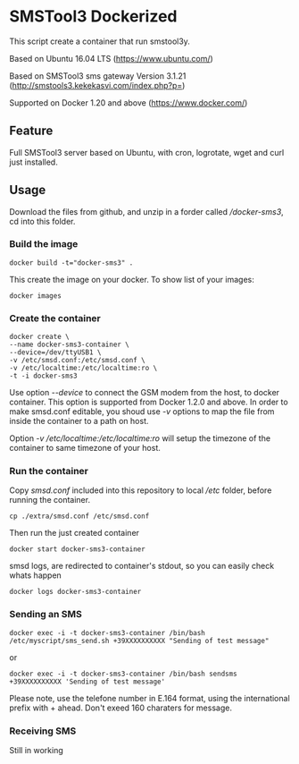 # SMSTool3 Dockerized
This script create a container that run smstool3y.

Based on Ubuntu 16.04 LTS (https://www.ubuntu.com/)

Based on SMSTool3 sms gateway Version 3.1.21 (http://smstools3.kekekasvi.com/index.php?p=)

Supported on Docker 1.20 and above (https://www.docker.com/)

## Feature
Full SMSTool3 server based on Ubuntu, with cron, logrotate, wget and curl just installed.

## Usage
Download the files from github, and unzip in a forder called _/docker-sms3_, cd into this folder.

### Build the image
```shell
docker build -t="docker-sms3" .
```
This create the image on your docker. To show list of your images:
```shell
docker images
```
### Create the container
```shell
docker create \
--name docker-sms3-container \
--device=/dev/ttyUSB1 \
-v /etc/smsd.conf:/etc/smsd.conf \
-v /etc/localtime:/etc/localtime:ro \
-t -i docker-sms3
```
Use option _--device_ to connect the GSM modem from the host, to docker container. This option is supported from Docker 1.2.0 and above.
In order to make smsd.conf editable, you shoud use _-v_ options to map the file from inside the container to a path on host.

Option _-v /etc/localtime:/etc/localtime:ro_ will setup the timezone of the container to same timezone of your host.

### Run the container
Copy _smsd.conf_ included into this repository to local _/etc_ folder, before running the container.
```shell
cp ./extra/smsd.conf /etc/smsd.conf
```
Then run the just created container
```shell
docker start docker-sms3-container
```
smsd logs, are redirected to container's stdout, so you can easily check whats happen
```shell
docker logs docker-sms3-container
```
### Sending an SMS
```shell
docker exec -i -t docker-sms3-container /bin/bash /etc/myscript/sms_send.sh +39XXXXXXXXXX "Sending of test message"
```
or
```shell
docker exec -i -t docker-sms3-container /bin/bash sendsms +39XXXXXXXXXX 'Sending of test message'
```
Please note, use the telefone number in E.164 format, using the international prefix with + ahead. Don't exeed 160 charaters for message.
### Receiving SMS

Still in working
